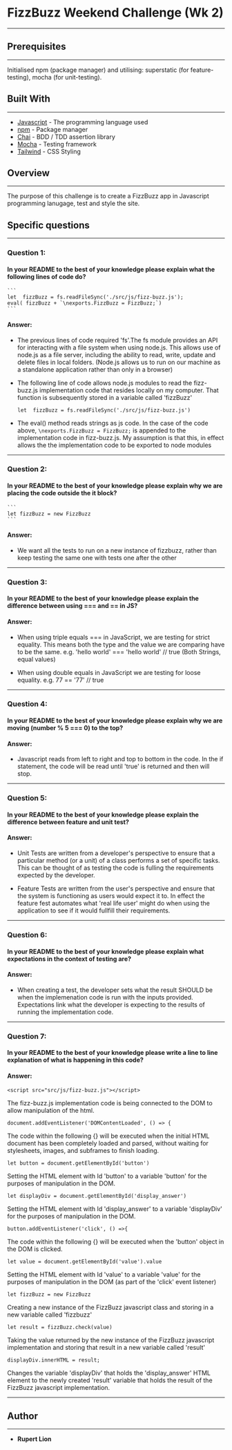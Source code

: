 # **FizzBuzz Weekend Challenge (Wk 2)**
-------
## Prerequisites
-------
Initialised npm (package manager) and utilising: superstatic (for feature-testing), mocha (for unit-testing).

## Built With
-------

* [Javascript](https://www.javascript.com/) - The programming language used
* [npm](https://www.npmjs.com/) - Package manager
* [Chai](http://www.chaijs.com/) - BDD / TDD assertion library
* [Mocha](https://mochajs.org/) - Testing framework
* [Tailwind](https://tailwindcss.com/) - CSS Styling

## **Overview**
-------
The purpose of this challenge is to create a FizzBuzz app in Javascript programming lanugage, test and style the site.

## **Specific questions**
-------

### Question 1:

#### In your README to the best of your knowledge please explain what the following lines of code do?

    ```
    let  fizzBuzz = fs.readFileSync('./src/js/fizz-buzz.js');
    eval( fizzBuzz + `\nexports.FizzBuzz = FizzBuzz;`)
    ```

#### Answer:

* The previous lines of code required 'fs'.The fs module provides an API for interacting with a file system when using node.js. This allows use of node.js as a file server, including the ability to read, write, update and delete files in local folders. (Node.js allows us to run on our machine as a standalone application rather than only in a browser)

* The following line of code allows node.js modules to read the fizz-buzz.js implementation code that resides locally on my computer. That function is subsequently stored in a variable called 'fizzBuzz' 
    ```
    let  fizzBuzz = fs.readFileSync('./src/js/fizz-buzz.js')
    ```

*  The eval() method reads strings as js code. In the case of the code above, `\nexports.FizzBuzz = FizzBuzz;` is appended to the implementation code in fizz-buzz.js. My assumption is that this, in effect allows the the implementation code to be exported to node modules

-------

### Question 2:

#### In your README to the best of your knowledge please explain why we are placing the code outside the it block?

    ```
    let fizzBuzz = new FizzBuzz
    ```

#### Answer:

* We want all the tests to run on a new instance of fizzbuzz, rather than keep testing the same one with tests one after the other

-------

### Question 3:

#### In your README to the best of your knowledge please explain the difference between using === and == in JS?

#### Answer:

* When using triple equals === in JavaScript, we are testing for strict equality. This means both the type and the value we are comparing have to be the same. e.g. 'hello world' === 'hello world' // true (Both Strings, equal values)

* When using double equals in JavaScript we are testing for loose equality. e.g. 77 == '77'
// true

-------

### Question 4:

#### In your README to the best of your knowledge please explain why we are moving (number % 5 === 0) to the top?

#### Answer:

* Javascript reads from left to right and top to bottom in the code. In the if statement, the code will be read until 'true' is returned and then will stop.

-------

### Question 5:

#### In your README to the best of your knowledge please explain the difference between feature and unit test?

#### Answer:

* Unit Tests are written from a developer's perspective to ensure that a particular method (or a unit) of a class performs a set of specific tasks. This can be thought of as testing the code is fulling the requirements expected by the developer.

* Feature Tests are written from the user's perspective and ensure that the system is functioning as users would expect it to. In effect the feature fest automates what 'real life user' might do when using the application to see if it would fullfill their requirements.

-------

### Question 6:

####  In your README to the best of your knowledge please explain what expectations in the context of testing are?

#### Answer:

* When creating a test, the developer sets what the result SHOULD be when the implemenation code is run with the inputs provided. Expectations link what the developer is expecting to the results of running the implementation code.

-------

### Question 7:

####  In your README to the best of your knowledge please write a line to line explanation of what is happening in this code?

#### Answer:

```
<script src="src/js/fizz-buzz.js"></script>
```
The fizz-buzz.js implementation code is being connected to the DOM to allow manipulation of the html.

```
document.addEventListener('DOMContentLoaded', () => {
```
The code within the following {} will be executed when the initial HTML document has been completely loaded and parsed, without waiting for stylesheets, images, and subframes to finish loading.

```
let button = document.getElementById('button')
```
Setting the HTML element with Id 'button' to a variable 'button' for the purposes of manipulation in the DOM.

```
let displayDiv = document.getElementById('display_answer')
```
Setting the HTML element with Id 'display_answer' to a variable 'displayDiv' for the purposes of manipulation in the DOM.

```
button.addEventListener('click', () =>{
```
The code within the following {} will be executed when the 'button' object in the DOM is clicked.

```
let value = document.getElementById('value').value
```
Setting the HTML element with Id 'value' to a variable 'value' for the purposes of manipulation in the DOM (as part of the 'click' event listener)

```
let fizzBuzz = new FizzBuzz
```
Creating a new instance of the FizzBuzz javascript class and storing in a new variable called 'fizzbuzz'

```
let result = fizzBuzz.check(value)
```
Taking the value returned by the new instance of the FizzBuzz javascript implementation and storing that result in a new variable called 'result'

```
displayDiv.innerHTML = result;
```
Changes the variable 'displayDiv' that holds the 'display_answer' HTML element to the newly created 'result' variable that holds the result of the FizzBuzz javascript implementation.

-------

## **Author**
-------
* **Rupert Lion**
